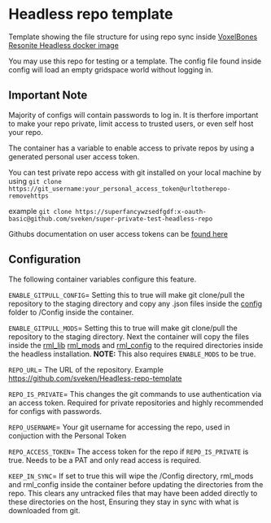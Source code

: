 # Headless repo template
Template showing the file structure for using repo sync inside [VoxelBones Resonite Headless docker image](https://github.com/voxelbonecloud/headless-docker)

You may use this repo for testing or a template. The config file found inside config will load an empty gridspace world without logging in.

## Important Note
Majority of configs will contain passwords to log in. It is therfore important to make your repo private, limit access to trusted users, or even self host your repo.

The container has a variable to enable access to private repos by using a generated personal user access token. 

You can test private repo access with git installed on your local machine by using `git clone https://git_username:your_personal_access_token@urltotherepo-removehttps`

example
`git clone https://superfancywzsedfgdf:x-oauth-basic@github.com/sveken/super-private-test-headless-repo`

Githubs documentation on user access tokens can be [found here](https://docs.github.com/en/authentication/keeping-your-account-and-data-secure/managing-your-personal-access-tokens)

## Configuration
The following container variables configure this feature.

`ENABLE_GITPULL_CONFIG`= Setting this to true will make git clone/pull the repository to the staging directory and copy any .json files inside the [config](config) folder to /Config inside the container.

`ENABLE_GITPULL_MODS`= Setting this to true will make git clone/pull the repository to the staging directory. Next the container will copy the files inside the [rml_lib](rml_libs) [rml_mods](rml_mods) and [rml_config](rml_config) to the required directories inside the headless installation. **NOTE:** This also requires `ENABLE_MODS` to be true.

`REPO_URL`= The URL of the repository. Example https://github.com/sveken/Headless-repo-template

`REPO_IS_PRIVATE`= This changes the git commands to use authentication via an access token. Required for private repositories and highly recommended for configs with passwords. 

`REPO_USERNAME`= Your git username for accessing the repo, used in conjuction with the Personal Token

`REPO_ACCESS_TOKEN`= The access token for the repo if `REPO_IS_PRIVATE` is true. Needs to be a PAT and only read access is required. 

`KEEP_IN_SYNC`= If set to true this will wipe the /Config directory, rml_mods and rml_config inside the container before updating the directories from the repo. This clears any untracked files that may have been added directly to these directories on the host, Ensuring they stay in sync with what is downloaded from git.
